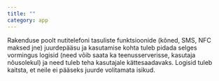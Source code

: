 ```yaml
---
title: ""
category: app
---
```

Rakenduse poolt nutitelefoni tasuliste funktsioonide (kõned, SMS, NFC maksed
jne) juurdepääsu ja kasutamise kohta tuleb pidada selges vormingus logisid (need
võib saata ka teenusserverisse, kasutaja nõusolekul) ja need tuleb teha
kasutajale kättesaadavaks. Logisid tuleb kaitsta, et neile ei pääseks juurde
volitamata isikud.

